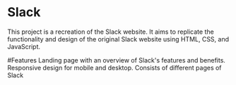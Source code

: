 # Slack
This project is a recreation of the Slack website. It aims to replicate the functionality and design of the original Slack website using HTML, CSS, and JavaScript.

#Features
Landing page with an overview of Slack's features and benefits.
Responsive design for mobile and desktop.
Consists of different pages of Slack
